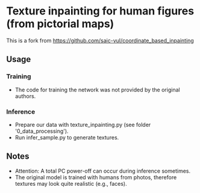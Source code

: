 # Texture inpainting for human figures (from pictorial maps)

This is a fork from https://github.com/saic-vul/coordinate_based_inpainting

## Usage

### Training

* The code for training the network was not provided by the original authors.

### Inference 

* Prepare our data with texture_inpainting.py (see folder '0_data_processing').
* Run infer_sample.py to generate textures.

## Notes 

* Attention: A total PC power-off can occur during inference sometimes. 
* The original model is trained with humans from photos, therefore textures may look quite realistic (e.g., faces).